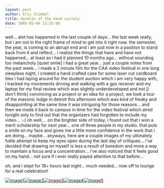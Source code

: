 ```yaml
---
layout: post
author: Eric Stimmel
title: doodles of the hand variety
date: 2005-05-06 23:23:00
--- 
```



well... alot has happened in the last couple of days... the last week really, but i am not in the right frame of mind to get into it right now. the semester, the year, is coming to an abrupt end and i am just now in a position to stand back from it and reflect... i realize the things that have and have not happened... at least as i had it planned 10 months ago... without sounding too melancholy [quiet smile] i had a great year... just a couple notes from the past week... i made a 2 minute film for the CAA video festival in one long sleepless night, i created a hand crafted case for some laser cut cardboard tiles i had laying around for the student auction which i am very happy with, i tracked my movements driving and walking with a gps receiver and my laptop for my final review which was slightly underdeveloped and not [i don't think] convincing as a project or an idea for a project, we took a tour of the masonic lodge in detroit this afternoon which was kind of freaky and disappointing at the same time it was intriguing for those reasons... and then we made it back to campus in time for the video festival which aired tonight only to find out that the organizers had forgotten to include my video... :-( oh well.... on the brighter side of today, i found out that i won a merit scholarship for next year... one of three people in my studio. that puts a smile on my face and gives me a little more confidence in the work that i am doing... maybe... anyways, here are a couple images of my ultimately futile attempt to keep my eyes open during the last day of critiques... i've decided that drawing on myself is less a result of boredom and more a way to maintain a focus and a concentration... i've also noticed that it feels good on my hand... not sure if i ever really payed attention to that before...

oh, and i slept for 18+ hours last night... much needed... now off to lounge for a real celebration!

[![image1][]][1][![image2][]][2][![image3][]][3][![image4][]][4][![image5][]][5]

  [image1]: http://photos1.blogger.com/img/5/3283/320/Image012.jpg
  [1]: http://photos1.blogger.com/img/5/3283/640/Image012.jpg
  [image2]: http://photos1.blogger.com/img/5/3283/320/Image016.jpg
  [2]: http://photos1.blogger.com/img/5/3283/640/Image016.jpg
  [image3]: http://photos1.blogger.com/img/5/3283/320/Image015.jpg
  [3]: http://photos1.blogger.com/img/5/3283/640/Image015.jpg
  [image4]: http://photos1.blogger.com/img/5/3283/320/Image014.jpg
  [4]: http://photos1.blogger.com/img/5/3283/640/Image014.jpg
  [image5]: http://photos1.blogger.com/img/5/3283/320/Image013.jpg
  [5]: http://photos1.blogger.com/img/5/3283/640/Image013.jpg

